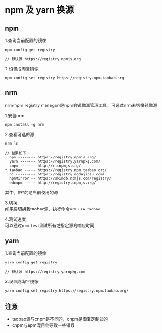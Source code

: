 # npm 及 yarn 换源

## npm

1.查询当前配置的镜像  
```shell
npm config get registry

// 默认源 https://registry.npmjs.org
```

2.设置成淘宝镜像  
```shell
npm config set registry https://registry.npm.taobao.org
```

## nrm

nrm(npm registry manager)是npm的镜像源管理工具，可通过nrm来切换镜像源

1.安装nrm  
```shell
npm install -g nrm
```

2.查看可选的源  
```shell
nrm ls

// 结果如下
  npm -------- https://registry.npmjs.org/
  yarn ------- https://registry.yarnpkg.com/
  cnpm ------- http://r.cnpmjs.org/
* taobao ----- https://registry.npm.taobao.org/
  nj --------- https://registry.nodejitsu.com/
  npmMirror -- https://skimdb.npmjs.com/registry/
  edunpm ----- http://registry.enpmjs.org/
```
其中，带*的是当前使用的源  

3.切换  
如果要切换到taobao源，执行命令`nrm use taobao`

4.测试速度  
可以通过`nrm test`测试所有或指定源的响应时间

## yarn

1.查询当前配置的镜像  
```shell
yarn config get registry

// 默认源 https://registry.yarnpkg.com
```

2.设置成淘宝镜像  
```shell
yarn config set registry https://registry.npm.taobao.org/
```

## 注意

- taobao源与cnpm是不同的，cnpm是淘宝定制过的
- cnpm与npm混用会导致一些错误